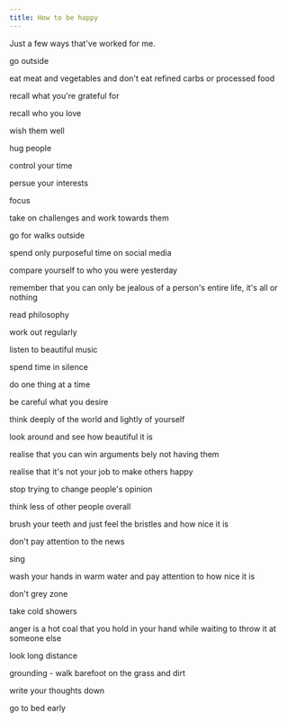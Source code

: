 ```yaml
---
title: How to be happy
---
```


Just a few ways that've worked for me.


go outside


eat meat and vegetables and don't eat refined carbs or processed food


recall what you're grateful for


recall who you love


wish them well


hug people


control your time


persue your interests


focus


take on challenges and work towards them


go for walks outside


spend only purposeful time on social media


compare yourself to who you were yesterday


remember that you can only be jealous of a person's entire life, it's all or nothing


read philosophy


work out regularly


listen to beautiful music


spend time in silence


do one thing at a time


be careful what you desire


think deeply of the world and lightly of yourself


look around and see how beautiful it is


realise that you can win arguments bely not having them


realise that it's not your job to make others happy


stop trying to change people's opinion


think less of other people overall


brush your teeth and just feel the bristles and how nice it is


don't pay attention to the news


sing


wash your hands in warm water and pay attention to how nice it is


don't grey zone


take cold showers


anger is a hot coal that you hold in your hand while waiting to throw it at someone else


look long distance


grounding - walk barefoot on the grass and dirt


write your thoughts down


go to bed early
